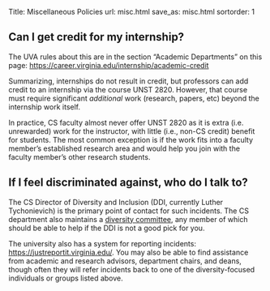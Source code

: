 Title: Miscellaneous Policies
url: misc.html
save_as: misc.html
sortorder: 1

## Can I get credit for my internship?

The UVA rules about this are in the section “Academic Departments” on this page: <https://career.virginia.edu/internship/academic-credit>

Summarizing, internships do not result in credit, but professors can add credit to an internship via the course UNST 2820. However, that course must require significant *additional* work (research, papers, etc) beyond the internship work itself.

In practice, CS faculty almost never offer UNST 2820 as it is extra (i.e. unrewarded) work for the instructor, with little (i.e., non-CS credit) benefit for students. The most common exception is if the work fits into a faculty member’s established research area and would help you join with the faculty member’s other research students.

## If I feel discriminated against, who do I talk to?

The CS Director of Diversity and Inclusion (DDI, currently Luther Tychonievich) is the primary point of contact for such incidents.
The CS department also maintains a [diversity committee](https://engineering.virginia.edu/departments/computer-science/about-computer-science/diversity-department-computer-science), any member of which should be able to help if the DDI is not a good pick for you.

The university also has a system for reporting incidents: <https://justreportit.virginia.edu/>.
You may also be able to find assistance from academic and research advisors, department chairs, and deans, though often they will refer incidents back to one of the diversity-focused individuals or groups listed above.
